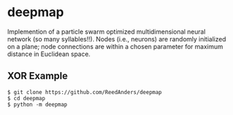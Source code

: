 # deepmap

Implemention of a particle swarm optimized multidimensional neural network (so many syllables!!). 
Nodes (i.e., neurons) are randomly initialized on a plane; node connections are within a 
chosen parameter for maximum distance in Euclidean space. 

## XOR Example
```
$ git clone https://github.com/ReedAnders/deepmap
$ cd deepmap
$ python -m deepmap 
```
